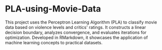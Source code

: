 # PLA-using-Movie-Data
This project uses the Perceptron Learning Algorithm (PLA) to classify movie data based on violence levels and critics' ratings. It constructs a linear decision boundary, analyzes convergence, and evaluates iterations for optimization. Developed in RMarkdown, it showcases the application of machine learning concepts to practical datasets.
